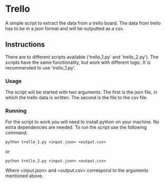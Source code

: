 # Trello

A simple script to extract the data from a trello board. The data from trello has to be in a json format and will be outputted as a csv.

## Instructions
There are to different scripts available ('trello_1.py' and 'trello_2.py'). 
The scripts have the same functionality, but work with different logic. 
It is recommended to use 'trello_1.py'.

### Usage
The script will be started with two arguments. 
The first is the json file, in which the trello data is written. 
The second is the file to the csv file.

### Running
For the script to work you will need to install python on your machine.
No extra dependencies are needed.
To run the script use the following command. 

```Shellscript
python trello_1.py <input.json> <output.csv>
```

or 

```Shellscript
python trello_2.py <input.json> <output.csv>
```

Where <input.json> and <output.csv> correspond to the arguments mentioned above.

